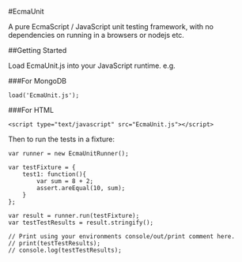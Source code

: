 #EcmaUnit

A pure EcmaScript / JavaScript unit testing framework, with no dependencies on running in a browsers or nodejs etc.

##Getting Started

Load EcmaUnit.js into your JavaScript runtime. e.g.

###For MongoDB

`load('EcmaUnit.js');`

###For HTML

 `<script type="text/javascript" src="EcmaUnit.js"></script>`

Then to run the tests in a fixture:

```
var runner = new EcmaUnitRunner();

var testFixture = {
	test1: function(){
		var sum = 8 + 2;
		assert.areEqual(10, sum);
	}
};

var result = runner.run(testFixture);
var testTestResults = result.stringify();

// Print using your environments console/out/print comment here.
// print(testTestResults);
// console.log(testTestResults);
```
